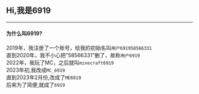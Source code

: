 Hi,我是6919   
---------------------------------------

---------------------------------------
#### 为什么叫6919?  
2019年，我注册了一个账号，给我的初始名叫`用户691958566331`  
直到2020年，我不小心把“58566331”删了，故称`用户6919`   
2022年，我玩了MC，之后就叫`minecraft6919`   
2023年初,我改成`MC_6919`    
直到2023年2月份,改成了`ME6919`   
后来为了简便,就成了`6919`
